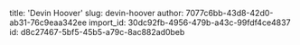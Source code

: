 title: 'Devin Hoover'
slug: devin-hoover
author: 7077c6bb-43d8-42d0-ab31-76c9eaa342ee
import_id: 30dc92fb-4956-479b-a43c-99fdf4ce4837
id: d8c27467-5bf5-45b5-a79c-8ac882ad0beb
